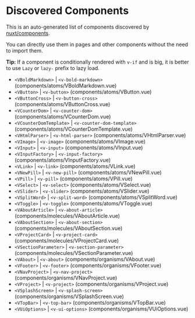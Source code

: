 # Discovered Components

This is an auto-generated list of components discovered by [nuxt/components](https://github.com/nuxt/components).

You can directly use them in pages and other components without the need to import them.

**Tip:** If a component is conditionally rendered with `v-if` and is big, it is better to use `Lazy` or `lazy-` prefix to lazy load.

- `<VBoldMarkdown>` | `<v-bold-markdown>` (components/atoms/VBoldMarkdown.vue)
- `<VButton>` | `<v-button>` (components/atoms/VButton.vue)
- `<VButtonCross>` | `<v-button-cross>` (components/atoms/VButtonCross.vue)
- `<VCounterDom>` | `<v-counter-dom>` (components/atoms/VCounterDom.vue)
- `<VCounterDomTemplate>` | `<v-counter-dom-template>` (components/atoms/VCounterDomTemplate.vue)
- `<VHtmlParser>` | `<v-html-parser>` (components/atoms/VHtmlParser.vue)
- `<VImage>` | `<v-image>` (components/atoms/VImage.vue)
- `<VInput>` | `<v-input>` (components/atoms/VInput.vue)
- `<VInputFactory>` | `<v-input-factory>` (components/atoms/VInputFactory.vue)
- `<VLink>` | `<v-link>` (components/atoms/VLink.vue)
- `<VNewPill>` | `<v-new-pill>` (components/atoms/VNewPill.vue)
- `<VPill>` | `<v-pill>` (components/atoms/VPill.vue)
- `<VSelect>` | `<v-select>` (components/atoms/VSelect.vue)
- `<VSlider>` | `<v-slider>` (components/atoms/VSlider.vue)
- `<VSplitWord>` | `<v-split-word>` (components/atoms/VSplitWord.vue)
- `<VToggle>` | `<v-toggle>` (components/atoms/VToggle.vue)
- `<VAboutArticle>` | `<v-about-article>` (components/molecules/VAboutArticle.vue)
- `<VAboutSection>` | `<v-about-section>` (components/molecules/VAboutSection.vue)
- `<VProjectCard>` | `<v-project-card>` (components/molecules/VProjectCard.vue)
- `<VSectionParameter>` | `<v-section-parameter>` (components/molecules/VSectionParameter.vue)
- `<VAbout>` | `<v-about>` (components/organisms/VAbout.vue)
- `<VFooter>` | `<v-footer>` (components/organisms/VFooter.vue)
- `<VNavProject>` | `<v-nav-project>` (components/organisms/VNavProject.vue)
- `<VProject>` | `<v-project>` (components/organisms/VProject.vue)
- `<VSplashScreen>` | `<v-splash-screen>` (components/organisms/VSplashScreen.vue)
- `<VTopBar>` | `<v-top-bar>` (components/organisms/VTopBar.vue)
- `<VUiOptions>` | `<v-ui-options>` (components/organisms/VUiOptions.vue)
